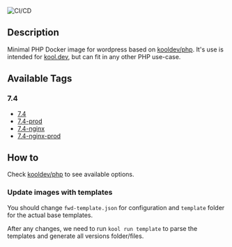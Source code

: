 ![CI/CD](https://github.com/kool-dev/docker-wordpress/workflows/CI/CD/badge.svg)

## Description

Minimal PHP Docker image for wordpress based on [kooldev/php](https://github.com/kool-dev/docker-php). It's use is intended for [kool.dev](https://github.com/kool-dev/kool), but can fit in any other PHP use-case.

## Available Tags

### 7.4

- [7.4](https://github.com/kool-dev/docker-wordpress/blob/master/7.4/Dockerfile)
- [7.4-prod](https://github.com/kool-dev/docker-wordpress/blob/master/7.4-prod/Dockerfile)
- [7.4-nginx](https://github.com/kool-dev/docker-wordpress/blob/master/7.4-nginx/Dockerfile)
- [7.4-nginx-prod](https://github.com/kool-dev/docker-wordpress/blob/master/7.4-nginx-prod/Dockerfile)

## How to

Check [kooldev/php](https://github.com/kool-dev/docker-php) to see available options.

### Update images with templates

You should change `fwd-template.json` for configuration and `template` folder for the actual base templates.

After any changes, we need to run `kool run template` to parse the templates and generate all versions folder/files.
